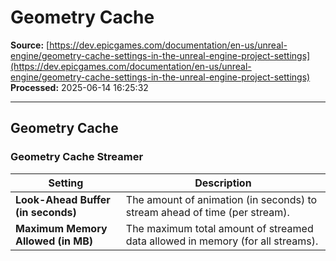 # Geometry Cache

**Source:** [https://dev.epicgames.com/documentation/en-us/unreal-engine/geometry-cache-settings-in-the-unreal-engine-project-settings](https://dev.epicgames.com/documentation/en-us/unreal-engine/geometry-cache-settings-in-the-unreal-engine-project-settings)  
**Processed:** 2025-06-14 16:25:32

---

## Geometry Cache

### Geometry Cache Streamer

| **Setting** | **Description** |
| --- | --- |
| **Look-Ahead Buffer (in seconds)** | The amount of animation (in seconds) to stream ahead of time (per stream). |
| **Maximum Memory Allowed (in MB)** | The maximum total amount of streamed data allowed in memory (for all streams). |